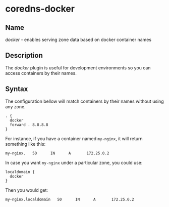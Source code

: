 # coredns-docker

## Name

*docker* - enables serving zone data based on docker container names

## Description

The *docker* plugin is useful for development environments so you can access
containers by their names.

## Syntax
The configuration bellow will match containers by their names without using any
zone.
```
. {
  docker
  forward . 8.8.8.8
}
```
For instance, if you have a container named `my-nginx`, it will return
something like this:
```
my-nginx.   50      IN      A       172.25.0.2
```

In case you want `my-nginx` under a particular zone, you could use:
```
localdomain {
  docker
}
```
Then you would get:
```
my-nginx.localdomain   50      IN      A       172.25.0.2
```
